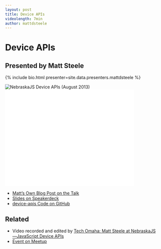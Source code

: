 ```yaml
---
layout: post
title: Device APIs
videolength: 7min
author: mattdsteele
---
```


# Device APIs

## Presented by Matt Steele

{% include bio.html presenter=site.data.presenters.mattdsteele %}

<img src="/img/talks/mattsteele.jpg" alt="NebraskaJS Device APIs (August 2013)">

<div class="fluid-width-video-wrapper"><iframe width="420" height="315" src="//www.youtube.com/embed/5fgaXNCrtj0" frameborder="0" allowfullscreen></iframe></div>

* [Matt’s Own Blog Post on the Talk](http://matthewsteele.wordpress.com/2013/08/06/exploring-the-device-apis/)
* [Slides on Speakerdeck](https://speakerdeck.com/mattdsteele/diving-into-the-device-api)
* [device-apis Code on GitHub](https://github.com/mattdsteele/device-apis)

## Related

* Video recorded and edited by [Tech Omaha: Matt Steele at NebraskaJS—JavaScript Device APIs](http://techomaha.com/2013/08/matt-steele-javascript-device-apis/)
* [Event on Meetup](http://www.meetup.com/nebraskajs/events/129216662/)
